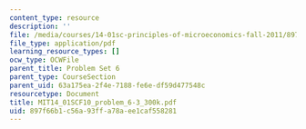 ```yaml
---
content_type: resource
description: ''
file: /media/courses/14-01sc-principles-of-microeconomics-fall-2011/897f66b1c56a93ffa78aee1caf558281_MIT14_01SCF10_problem_6-3_300k.pdf
file_type: application/pdf
learning_resource_types: []
ocw_type: OCWFile
parent_title: Problem Set 6
parent_type: CourseSection
parent_uid: 63a175ea-2f4e-7188-fe6e-df59d477548c
resourcetype: Document
title: MIT14_01SCF10_problem_6-3_300k.pdf
uid: 897f66b1-c56a-93ff-a78a-ee1caf558281
---
```

